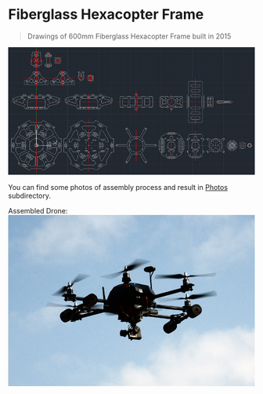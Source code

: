 # Fiberglass Hexacopter Frame
> Drawings of 600mm Fiberglass Hexacopter Frame built in 2015

![Drawing Screenshot](/Photos/1-Drawing.jpg)

You can find some photos of assembly process and result in [Photos](https://github.com/modnovolyk/Hexacopter600/tree/master/Photos) subdirectory.

Assembled Drone:
![Result Photo](/Photos/8-In-the-Sky.jpg)
